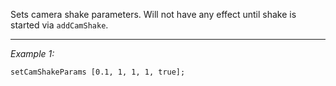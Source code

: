 Sets camera shake parameters. Will not have any effect until shake is started via `addCamShake`.


---
*Example 1:*
```sqf
setCamShakeParams [0.1, 1, 1, 1, true];
```